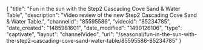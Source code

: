 {
    "title": "Fun in the sun with the Step2 Cascading Cove Sand & Water Table",
    "description": "Video review of the new Step2 Cascading Cove Sand & Water Table.",
    "channelid": "85595586",
    "videoid": "85234785",
    "date_created": "1485981601",
    "date_modified": "1490126106",
    "type": "captivate",
    "layout": "channelVideo",
    "url": "\/seasonal\/fun-in-the-sun-with-the-step2-cascading-cove-sand-water-table\/85595586-85234785"
}